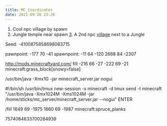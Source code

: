 ```yaml
---
title: MC_Coordinates
date: 2021-09-28 23:26
---
```

1. Cool npc village by spawn
2. Jungle temple near spawn
[3](3.md). A 2nd npc [village](village) next to a Jungle

Seed: -4100875858698083715


pawnpoint: -177 70 -41
spawnpoint: -11 64 -120
2668 84 -2307


http://mods.minecraftyard.com/
fill -216 66 -27 -222 69 -21 minecraft:grass_block[snowy=false]

/usr/bin/java -Xmx1G -jar minecraft_server.jar nogui

#!/bin/sh
/usr/bin/tmux new-session -s minecraft -d
tmux send -t minecraft "/usr/bin/java -Xmx1024M -Xms1024M -jar /home/sticks/mc_server/minecraft_server.jar --nogui" ENTER

/fiil 1649 69 -1975 1660 69 -1987 minecraft:spruce_planks

7574084833700264939
